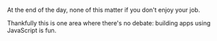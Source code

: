 At the end of the day, none of this matter if you don't enjoy your job. 

Thankfully this is one area where there's no debate: building apps using JavaScript is fun. 